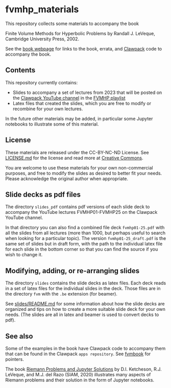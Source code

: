 # fvmhp_materials

This repository collects some materials to accompany the book

Finite Volume Methods for Hyperbolic Problems by Randall J. LeVeque, Cambridge University Press, 2002.

See the [book webpage](http://www.clawpack.org/fvmhp_materials/) for links to the book, errata, and [Clawpack](http://www.clawpack.org) code to accompany the book.

## Contents

This repository currently contains:

- Slides to accompany a set of lectures from 2023 that will be posted on the
  [Clawpack YouTube channel](https://www.youtube.com/channel/UCxIdwWtDvUG_kdn-KiSVroQ) in the
  [FVMHP playlist](https://www.youtube.com/playlist?list=PLHJVj2zE9oLRPo7Xn1QI6WTl9QrBXLkqS)
- Latex files that created the slides, which you are free to modify or recombine for your own lectures.

In the future other materials may be added, in particular some Jupyter notebooks to illustrate some of this material.

## License

These materials are released under the CC-BY-NC-ND License.
See
[LICENSE.md](https://github.com/clawpack/fvmhp_materials/blob/master/LICENSE.md)
for the license and read more at [Creative
Commons](https://creativecommons.org/licenses/by-nc-nd/4.0/).

You are welcome to use these materials for your own non-commercial purposes, and free to modify the slides as desired to better fit your needs.  Please acknowledge the original author when appropriate.

## Slide decks as pdf files

The directory `slides_pdf` contains pdf versions of each slide deck to accompany the YouTube lectures FVMHP01-FVMHP25 on the Clawpack YouTube channel.

In that directory you can also find a combined file deck `fvmhp01-25.pdf` with all the slides from all lectures (more than 1000, but perhaps useful to search when looking for a particular topic).  The version `fvmhp01-25_draft.pdf` is the same set of slides but in draft form, with the path to the individual latex file for each slide in the bottom corner so that you can find the source if you wish to change it.

## Modifying, adding, or re-arranging slides

The directory `slides` contains the slide decks as latex files.  Each deck reads in a set of latex files for the individual slides in the deck.  Those files are in the directory `fvm` with the `.be` extension (for beamer).

See [slides/README.md](slides/README.md) for some information about how the slide decks are organized and tips on how to create a more suitable slide deck for your own needs.  (The slides are all in latex and beamer is used to convert decks to pdf).

## See also

Some of the examples in the book have Clawpack code to accompany them that can be found in the Clawpack `apps repository`.  See [fvmbook](http://www.clawpack.org/fvmbook.html) for pointers.

The book [Riemann Problems and Jupyter Solutions](http://www.clawpack.org/riemann_book/) by D.I. Ketcheson, R.J. LeVeque, and M.J. del Razo (SIAM, 2020) illustrates many aspects of Riemann problems and their solution in the form of Jupyter notebooks.
